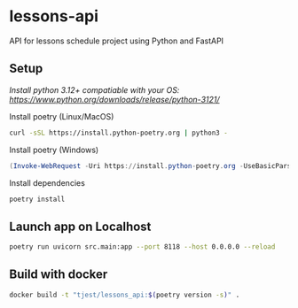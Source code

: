 # lessons-api
API for lessons schedule project using Python and FastAPI

## Setup
*Install python 3.12+ compatiable with your OS: https://www.python.org/downloads/release/python-3121/*

Install poetry (Linux/MacOS)
```bash
curl -sSL https://install.python-poetry.org | python3 -
```

Install poetry (Windows)
```powershell
(Invoke-WebRequest -Uri https://install.python-poetry.org -UseBasicParsing).Content | py -
```

Install dependencies
```bash
poetry install
```

## Launch app on Localhost
```bash
poetry run uvicorn src.main:app --port 8118 --host 0.0.0.0 --reload
```

## Build with docker
```bash
docker build -t "tjest/lessons_api:$(poetry version -s)" .
```